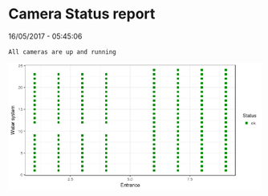 Camera Status report
================
16/05/2017 - 05:45:06

    All cameras are up and running

![](camreport_files/figure-markdown_github/unnamed-chunk-2-1.png)
